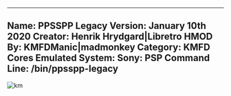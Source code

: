 -----------------------
Name: PPSSPP Legacy
Version: January 10th 2020
Creator: Henrik Hrydgard|Libretro
HMOD By: KMFDManic|madmonkey
Category: KMFD Cores
Emulated System: Sony: PSP
Command Line: /bin/ppsspp-legacy
-----------------------
![km](https://i.imgur.com/mynGazp.png)

